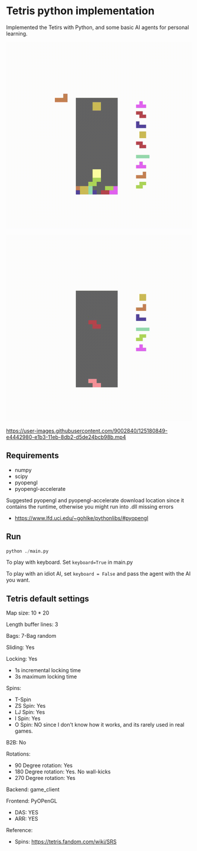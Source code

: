 # Tetris python implementation 

Implemented the Tetirs with Python, and some basic AI agents for personal learning.

![demo1.gif](https://github.com/wenlianglaw/Tetris-in-Python/blob/master/gifs/demo1_pc_setup.gif)

![demo2.gif](https://github.com/wenlianglaw/Tetris-in-Python/blob/master/gifs/demo2_normal_play.gif)

https://user-images.githubusercontent.com/9002840/125180849-e4442980-e1b3-11eb-8db2-d5de24bcb98b.mp4



## Requirements

- numpy
- scipy
- pyopengl
- pyopengl-accelerate

Suggested pyopengl and pyopengl-accelerate download location since it contains the runtime, otherwise you might run into .dll missing errors

- https://www.lfd.uci.edu/~gohlke/pythonlibs/#pyopengl

## Run
```py
python ./main.py
```

To play with keyboard.  Set `keyboard=True` in main.py

To play with an idiot AI, set `keyboard = False` and pass the agent with
the AI you want.

## Tetris default settings

Map size: 10 * 20

Length buffer lines: 3

Bags: 7-Bag random

Sliding: Yes

Locking: Yes
- 1s incremental locking time
- 3s maximum locking time

Spins:
-  T-Spin
-  ZS Spin: Yes
-  LJ Spin: Yes
-  I Spin: Yes
-  O Spin: NO since I don't know how it works,
     and its rarely used in real games.

B2B: No

Rotations:
- 90 Degree rotation: Yes
- 180 Degree rotation: Yes. No wall-kicks
- 270 Degree rotation: Yes

Backend: game_client

Frontend: PyOPenGL
-  DAS: YES
-  ARR: YES


Reference:

  - Spins: https://tetris.fandom.com/wiki/SRS

